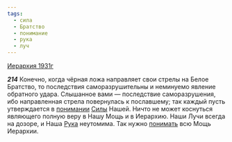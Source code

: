 ```yaml
---
tags:
  - сила
  - Братство
  - понимание
  - рука
  - луч
---
```


[Иерархия 1931г](/agni/1931)

___214___
Конечно, когда чёрная ложа направляет свои стрелы на Белое Братство, то последствия саморазрушительны и неминуемо явление обратного удара. Слышанное вами — последствие саморазрушения, ибо направленная стрела повернулась к пославшему; так каждый пусть утверждается в [понимании](/tag/#понимание) [Силы](/tag/#сила) Нашей. Ничто не может коснуться являющего полную веру в Нашу Мощь и в Иерархию. Наши Лучи всегда на дозоре, и Наша [Рука](/tag/#рука) неутомима. Так нужно [понимать](/tag/#понимание) всю Мощь Иерархии.   

